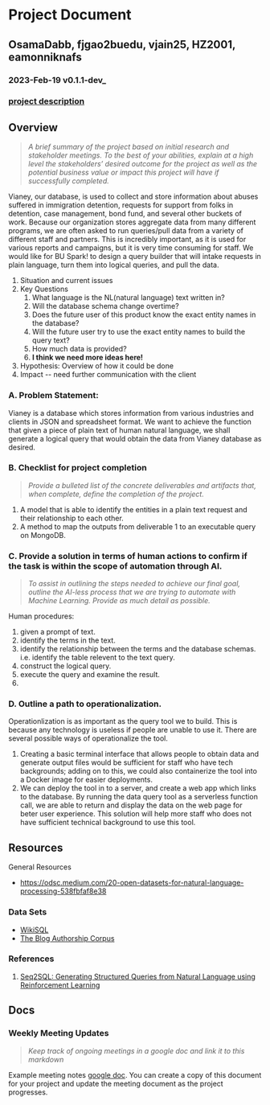 # Project Document

## OsamaDabb, fjgao2buedu, vjain25, HZ2001, eamonniknafs
### 2023-Feb-19 v0.1.1-dev_

### [project description](https://docs.google.com/document/d/1XQ0WxdrtvXnMM5lx3uDSYdlVJYCoXyKLIrG7oPV5uUY/edit?usp=sharing)

## Overview

>_A brief summary of the project based on initial research and stakeholder meetings. To the best of your abilities, 
explain at a high level the stakeholders’ desired outcome for the project as well as the potential business value or 
impact this project will have if successfully completed._

Vianey, our database, is used to collect and store information about abuses suffered in immigration detention, requests for support from folks in detention, case management, bond fund, and several other buckets of work. Because our organization stores aggregate data from many different programs, we are often asked to run queries/pull data from a variety of different staff and partners. This is incredibly important, as it is used for various reports and campaigns, but it is very time consuming for staff. We would like for BU Spark! to design a query builder that will intake requests in plain language, turn them into logical queries, and pull the data. 

1. Situation and current issues
2. Key Questions
    1. What language is the NL(natural language) text written in?
    2. Will the database schema change overtime?
    3. Does the future user of this product know the exact entity names in the database?
    4. Will the future user try to use the exact entity names to build the query text?
    5. How much data is provided?
    6. **I think we need more ideas here!**
3. Hypothesis: Overview of how it could be done
4. Impact -- need further communication with the client

### A. Problem Statement: 

Vianey is a database which stores information from various industries and clients in JSON and spreadsheet format. We want to achieve the function that given a piece of plain text of human natural language, we shall generate a logical query that would obtain the data from Vianey database as desired.

### B. Checklist for project completion

>_Provide a bulleted list of the concrete deliverables and artifacts that, when complete, define the completion of the
 project._

1. A model that is able to identify the entities in a plain text request and their relationship to each other. 
2. A method to map the outputs from deliverable 1 to an executable query on MongoDB.


### C. Provide a solution in terms of human actions to confirm if the task is within the scope of automation through AI. 

>_To assist in outlining the steps needed to achieve our final goal, outline the AI-less process that we are trying to 
automate with Machine Learning. Provide as much detail as possible._

Human procedures:
1. given a prompt of text.
2. identify the terms in the text.
3. identify the relationship between the terms and the database schemas. i.e. identify the table relevent to the text query.
4. construct the logical query.
5. execute the query and examine the result.
6. 

### D. Outline a path to operationalization.

Operationlization is as important as the query tool we to build. This is because any technology is useless if people are unable to use it. There are several possible ways of operationalize the tool. 
1. Creating a basic terminal interface that allows people to obtain data and generate output files would be sufficient for staff who have tech backgrounds; adding on to this, we could also containerize the tool into a Docker image for easier deployments. 
2. We can deploy the tool in to a server, and create a web app which links to the database. By running the data query tool as a serverless function call, we are able to return and display the data on the web page for beter user experience. This solution will help more staff who does not have sufficient technical background to use this tool. 

## Resources

General Resources 
- https://odsc.medium.com/20-open-datasets-for-natural-language-processing-538fbfaf8e38

### Data Sets

* [WikiSQL](https://github.com/salesforce/WikiSQL)
* [The Blog Authorship Corpus](https://u.cs.biu.ac.il/~koppel/BlogCorpus.htm)

### References

1. [Seq2SQL: Generating Structured Queries from Natural Language using Reinforcement Learning](https://arxiv.org/abs/1709.00103)

## Docs

### Weekly Meeting Updates

>_Keep track of ongoing meetings in a google doc and link it to this markdown_

Example meeting notes [google doc](https://docs.google.com/document/d/1EQbzWQMvNOFHZhj7xVXqPxkXgTaWG6kHKtYo5y-USVo/edit?usp=sharing). You can create a copy of this document for your project and update the meeting document as the project progresses.
